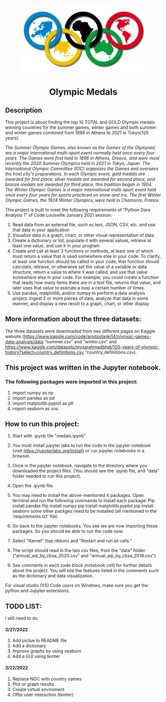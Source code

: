 
<p align="center">
  <img src="images/olympics_logo.png" width="400">
</p>

<div align="center"><h1> Olympic Medals </h1></div>
<h2> Description </h2>

This project is about finding the top 10 TOTAL and GOLD Olympic medals winning countries for the summer games, winter games and both summer and winter games combined from 1896 in Athens to 2021 in Tokyo(125 years). 

*The Summer Olympic Games, also known as the Games of the Olympiad, are a major international multi-sport event normally held once every four years. The Games were first held in 1896 in Athens, Greece, and were most recently the 2020 Summer Olympics held in 2021 in Tokyo, Japan.
The International Olympic Committee (IOC) organizes the Games and oversees the host city's preparations. In each Olympic event, gold medals are awarded for first place, silver medals are awarded for second place, and bronze medals are awarded for third place; this tradition began in 1904.
The Winter Olympic Games is a major international multi-sport event held once every four years for sports practiced on snow and ice. The first Winter Olympic Games, the 1924 Winter Olympics, were held in Chamonix, France.*

This project is built to meet the following requirements of “Python Dara Analysis 1” of Code Louisville January 2021 session: 

1. Read data from an external file, such as text, JSON, CSV, etc. and use that data in your application
2. Visualize data in a graph, chart, or other visual representation of data
3. Create a dictionary or list, populate it with several values, retrieve at least one value, and use it in your program
4. Create and call at least 3 functions or methods, at least one of which must return a value that is used somewhere else in your code. To clarify, at least one function should be called in your code, that function should calculate, retrieve, or otherwise set the value of a variable or data structure, return a value to where it was called, and use that value somewhere else in your code. For example, you could create a function that reads how many items there are in a text file, returns that value, and later uses that value to execute a loop a certain number of times.
5. Use pandas, matplotlib, and/or numpy to perform a data analysis project. Ingest 2 or more pieces of data, analyze that data in some manner, and display a new result to a graph, chart, or other display


## More information about the three datasets: 

The three datasets were downloaded from two different pages on Kaggle website (https://www.kaggle.com/code/arpitsolanki14/olympic-games-data-analysis/data “summer.csv” and “winter.csv”
and
https://www.kaggle.com/datasets/mysarahmadbhat/120-years-of-olympic-history?select=country_definitions.csv “country_definitions.csv). 


## This project was written in the Jupyter notebook. 
### The following packages were imported in this project: 

1. import numpy as np
2. import pandas as pd
3. import matplotlib.pyplot as plt
4. import seaborn as sns


## How to run this project: 

1. Start with .ipynb file "medals.ipynb".
2. You must install jupyter labs to run the code in the jupyter notebook (visit https://jupyterlabs.org/install) or run jupyter notebooks in a browser.
3. Once in the jupyter notebook, navigate to the directory where you downloaded the project files. (You should see the .ipynb file, and "data" folder needed to run this project).
4. Open the .ipynb file.
5. You may need to install the above-mentioned 4 packages. Open terminal and run the following commands to install each package:
Pip install pandas
Pip install numpy
pip install matplotlib.pyplot
pip install seaborn
some other packges need to be installed (all mentioned in the 'requirements.txt' file)

6. Go back to the jupyter notebooks. You see we are now importing these packages. So you should be able to run the code now.
7. Select "Kernel" (top ribbon) and "Restart and run all cells."
8. The script should read in the two csv files, from the "data" folder ("annual_aqi_by_cbsa_2020.csv" and "annual_aqi_by_cbsa_2019.csv") 
9. See comments in each code block (notebook cell) for further details about the project. You will see the features listed in the comments such as the dictionary and data visualization.

For visual studio (VS) Code users on Windows, make sure you get the python and Jupyter extensions.

## TODO LIST: 

I still need to do

#### 3/27/2022
1. Add pictue to README file
2. Add a dictionary
3. Improve graphs by using seaborn
4. Add a GUI using tkinter

#### 3/22/2022

1. Replace NOC with country names
2. Plot or graph results
3. Create virtual enviroment
4. Offer user interaction (tkinter)
    
